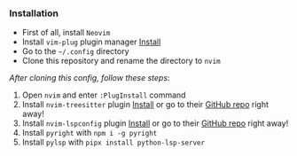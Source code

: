 ### Installation

- First of all, install `Neovim`
- Install `vim-plug` plugin manager [Install](https://github.com/junegunn/vim-plug)
- Go to the `~/.config` directory
- Clone this repository and rename the directory to `nvim`

*After cloning this config, follow these steps*:
1. Open `nvim` and enter `:PlugInstall` command
2. Install `nvim-treesitter` plugin [Install](https://dotfyle.com/plugins/nvim-treesitter/nvim-treesitter) or go to their [GitHub repo](https://github.com/nvim-treesitter/nvim-treesitter) right away!
3. Install `nvim-lspconfig` plugin [Install](https://dotfyle.com/plugins/neovim/nvim-lspconfig) or go to their [GitHub repo](https://github.com/neovim/nvim-lspconfig) right away!
4. Install `pyright` with `npm i -g pyright`
5. Install `pylsp` with `pipx install python-lsp-server`
